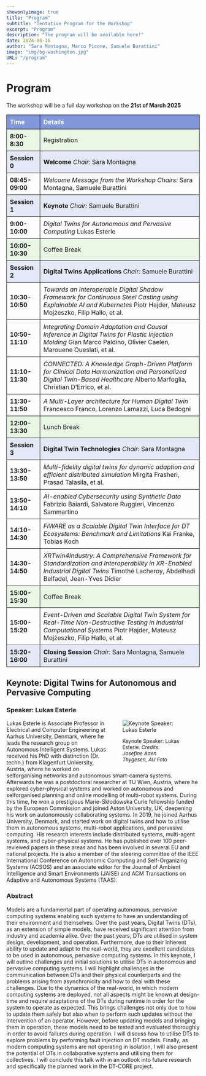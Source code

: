 ```yaml
---
showonlyimage: true
title: "Program"
subtitle: "Tentative Program for the Workshop"
excerpt: "Program"
description: "The program will be available here!"
date: 2024-06-16
author: "Sara Montagna, Marco Picone, Samuele Burattini"
image: "img/bg-washington.jpg"
URL: "/program"
---
```


# Program

The workshop will be a full day workshop on the **21st of March 2025**
<style>
    table {
        width: 100%;
        border-collapse: collapse;
    }
    th, td {
        border: 1px solid black;
        padding: 8px;
        text-align: left;
    }

    tr:nth-child(1) {
        background-color:#98DB8333;
    }
    tr:nth-child(6) {
        background-color: #98DB8333;
    }
    tr:nth-child(12) {
        background-color: #98DB8333;
    }
    tr:nth-child(18) {
        background-color: #98DB8333;
    }
    tr:nth-child(2) {
        background-color:#8398db33;
    }
    tr:nth-child(4) {
        background-color: #8398db33;
    }
    tr:nth-child(7) {
        background-color: #8398db33;
    }
    tr:nth-child(13) {
        background-color: #8398db33;
    }
    tr:nth-child(20) {
        background-color: #8398db33;
    }
    th {
        color: white;
        background-color: #8398db ;
    }

</style>
| **Time**      | **Details**                                                                                                                                                                                                 |
|:--------------|-------------------------------------------------------------------------------------------------------------------------------------------------------------------------------------------------------------|
| **8:00-8:30** | Registration                                                                                                                                                                                                 |
| **Session 0** | **Welcome** *Chair:* Sara Montagna                                                                                                                                                                           |
| **08:45-09:00**| *Welcome Message from the Workshop Chairs:* Sara Montagna, Samuele Burattini                                                                                                                                |
| **Session 1** | **Keynote** *Chair:* Samuele Burattini                                                                                                                                                                       |
| **9:00-10:00**| *Digital Twins for Autonomous and Pervasive Computing* Lukas Esterle                                                                                                                                         |
| **10:00-10:30**| Coffee Break                                                                                                                                                                                                |
| **Session 2** | **Digital Twins Applications** *Chair:* Samuele Burattini                                                                                                                                                    |
| **10:30-10:50**| *Towards an Interoperable Digital Shadow Framework for Continuous Steel Casting using Explainable AI and Kubernetes* Piotr Hajder, Mateusz Mojżeszko, Filip Hallo, et al.                                    |
| **10:50-11:10**| *Integrating Domain Adaptation and Causal Inference in Digital Twins for Plastic Injection Molding* Gian Marco Paldino, Olivier Caelen, Marouene Oueslati, et al.                                            |
| **11:10-11:30**| *CONNECTED: A Knowledge Graph-Driven Platform for Clinical Data Harmonization and Personalized Digital Twin-Based Healthcare* Alberto Marfoglia, Christian D’Errico, et al.                                  |
| **11:30-11:50**| *A Multi-Layer architecture for Human Digital Twin* Francesco Franco, Lorenzo Lamazzi, Luca Bedogni                                                                                                          |
| **12:00-13:30**| Lunch Break                                                                                                                                                                                                 |
| **Session 3** | **Digital Twin Technologies** *Chair:* Sara Montagna                                                                                                                                                         |
| **13:30-13:50**| *Multi-fidelity digital twins for dynamic adaption and efficient distributed simulation* Mirgita Frasheri, Prasad Talasila, et al.                                                                          |
| **13:50-14:10**| *AI-enabled Cybersecurity using Synthetic Data* Fabrizio Baiardi, Salvatore Ruggieri, Vincenzo Sammartino                                                                                                    |
| **14:10-14:30**| *FIWARE as a Scalable Digital Twin Interface for DT Ecosystems: Benchmark and Limitations* Kai Franke, Tobias Koch                                                                                           |
| **14:30-14:50**| *XRTwin4Industry: A Comprehensive Framework for Standardization and Interoperability in XR-Enabled Industrial Digital Twins* Timothé Lacheroy, Abdelhadi Belfadel, Jean-Yves Didier                          |
| **15:00-15:30**| Coffee Break                                                                                                                                                                                                |
| **15:00-15:20**| *Event-Driven and Scalable Digital Twin System for Real-Time Non-Destructive Testing in Industrial Computational Systems* Piotr Hajder, Mateusz Mojżeszko, Filip Hallo, et al.                               |
| **15:20-16:00**| **Closing Session** *Chair:* Sara Montagna, Samuele Burattini                                                                                                                                               |

## Keynote: Digital Twins for Autonomous and Pervasive Computing

### Speaker: Lukas Esterle

<div style="float: right; width: 30%; padding:0px 50px 0px 30px;">
    <img src="/2025/img/lukas.jpg" alt="Keynote Speaker: Lukas Esterle">
    <p style="font-size: small;">Keynote Speaker: Lukas Esterle. <i>Credits: Josefine Aaen Thygesen, AU Foto</i></p>
</div>

Lukas Esterle is Associate Professor in Electrical and Computer Engineering at Aarhus University, Denmark, where he leads the research group on Autonomous Intelligent Systems.
Lukas received his PhD with distinction (Dr. techn.) from Klagenfurt University, Austria, where he worked on selforganising networks and autonomous smart-camera systems.
Afterwards he was a postdoctoral researcher at TU Wien, Austria, where he explored cyber-physical systems and worked on autonomous and selforganised planning and online modelling of multi-robot systems.
During this time, he won a prestigious Marie-Skłodowska Curie fellowship funded by the European Commission and joined Aston University, UK, deepening his work on autonomously collaborating systems.
In 2019, he joined Aarhus University, Denmark, and started work on digital twins and how to utilise them in autonomous systems, multi-robot applications, and pervasive computing.
His research interests include distributed systems, multi-agent systems, and cyber-physical systems.
He has published over 100 peer-reviewed papers in these areas and has been involved in several EU and national projects. He is also a member of the steering committee of the IEEE International Conference on Autonomic Computing and Self-Organizing Systems (ACSOS) and an associate editor for the Journal of Ambient Intelligence and Smart Environments (JAISE) and ACM Transactions on Adaptive and Autonomous Systems (TAAS).


### Abstract
Models are a fundamental part of operating autonomous, pervasive computing systems enabling such systems to have an understanding of their environment and themselves.
Over the past years, Digital Twins (DTs), as an extension of simple models, have received significant attention from industry and academia alike.
Over the past years, DTs are utilised in system design, development, and operation. Furthermore, due to their inherent ability to update and adapt to the real-world, they are excellent candidates to be used in autonomous, pervasive computing systems.
In this keynote, I will outline challenges and initial solutions to utilise DTs in autonomous and pervasive computing systems. I will highlight challenges in the communication between DTs and their physical counterparts and the problems arising from asynchronicity and how to deal with these challenges.
Due to the dynamics of the real-world, in which modern computing systems are deployed, not all aspects might be known at design-time and require adaptations of the DTs during runtime in order for the system to operate as expected.
This brings challenges not only due to how to update them safely but also when to perform such updates without the intervention of an operator.
However, before updating models and bringing them in operation, these models need to be tested and evaluated thoroughly in order to avoid failures during operation.
I will discuss how to utilise DTs to explore problems by performing fault injection on DT models. Finally, as modern computing systems are not operating in isolation, I will also present the potential of DTs in collaborative systems and utilising them for collectives.
I will conclude this talk with in an outlook into future research and specifically the planned work in the DT-CORE project.



